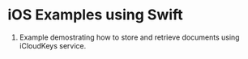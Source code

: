 # iOS Examples using Swift
1. Example demostrating how to store and retrieve documents using iCloudKeys service.
